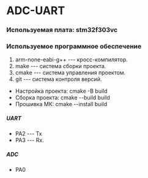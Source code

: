 # ADC-UART
### Используемая плата: stm32f303vc
### Используемое программное обеспечение

1. arm-none-eabi-g++ --- кросс-компилятор.
1. make --- система сборки проекта.
1. cmake --- система управления проектом.
1. git --- система контроля версий.

- Настройка проекта: 
    cmake -B build
- Сборка проекта:
    cmake --build build     
- Прошивка МК:
    cmake --install build 

##### UART
- PA2 --- Tx 
- PA3 --- Rx.

##### ADC
- PA0
